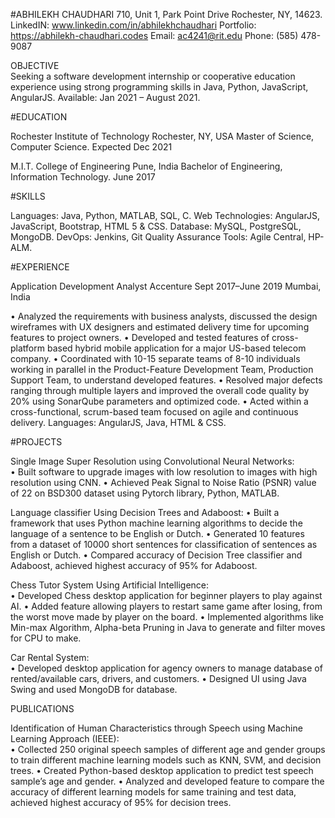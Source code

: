 #ABHILEKH CHAUDHARI
710, Unit 1, Park Point Drive
Rochester, NY, 14623.	
LinkedIN: www.linkedin.com/in/abhilekhchaudhari
Portfolio: https://abhilekh-chaudhari.codes	
Email: ac4241@rit.edu
Phone: (585) 478-9087

OBJECTIVE	
Seeking a software development internship or cooperative education experience using strong programming skills in Java, Python, JavaScript, AngularJS. Available: Jan 2021 – August 2021.

#EDUCATION	

Rochester Institute of Technology                  Rochester, NY, USA
Master of Science, Computer Science.               Expected Dec 2021

M.I.T. College of Engineering                      Pune, India
Bachelor of Engineering, Information Technology.   June 2017

#SKILLS
	
Languages: Java, Python, MATLAB, SQL, C.
Web Technologies: AngularJS, JavaScript, Bootstrap, HTML 5 & CSS.
Database: MySQL, PostgreSQL, MongoDB.
DevOps: Jenkins, Git
Quality Assurance Tools: Agile Central, HP-ALM.


#EXPERIENCE	

Application Development Analyst
Accenture	                                         Sept 2017–June 2019
Mumbai, India

•	Analyzed the requirements with business analysts, discussed the design wireframes with UX designers and estimated delivery time for upcoming features to project owners.
•	Developed and tested features of cross-platform based hybrid mobile application for a major US-based telecom company.
•	Coordinated with 10-15 separate teams of 8-10 individuals working in parallel in the Product-Feature Development Team, 
Production Support Team, to understand developed features.
•	Resolved major defects ranging through multiple layers and improved the overall code quality by 20% using SonarQube
parameters and optimized code.
•	Acted within a cross-functional, scrum-based team focused on agile and continuous delivery.
Languages: AngularJS, Java, HTML & CSS.

#PROJECTS
	
Single Image Super Resolution using Convolutional Neural Networks:                                                                        
•	Built software to upgrade images with low resolution to images with high resolution using CNN.
•	Achieved Peak Signal to Noise Ratio (PSNR) value of 22 on BSD300 dataset using Pytorch library, Python, MATLAB.

Language classifier Using Decision Trees and Adaboost:                                                                                                               •	Built a framework that uses Python machine learning algorithms to decide the language of a sentence to be English or Dutch.
•	Generated 10 features from a dataset of 10000 short sentences for classification of sentences as English or Dutch.
•	Compared accuracy of Decision Tree classifier and Adaboost, achieved highest accuracy of 95% for Adaboost.

Chess Tutor System Using Artificial Intelligence:                                                                                     
•	Developed Chess desktop application for beginner players to play against AI.
•	Added feature allowing players to restart same game after losing, from the worst move made by player on the board. 
•	Implemented algorithms like Min-max Algorithm, Alpha-beta Pruning in Java to generate and filter moves for CPU to make.

Car Rental System:                                                                                                                                                 
•	Developed desktop application for agency owners to manage database of rented/available cars, drivers, and customers.
•	Designed UI using Java Swing and used MongoDB for database.

PUBLICATIONS	

Identification of Human Characteristics through Speech using Machine Learning Approach (IEEE):         
•	Collected 250 original speech samples of different age and gender groups to train different machine learning models such as KNN, SVM, and decision trees.
•	Created Python-based desktop application to predict test speech sample’s age and gender. 
•	Analyzed and developed feature to compare the accuracy of different learning models for same training and test data, achieved highest accuracy of 95% for decision trees.

